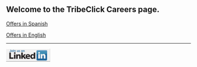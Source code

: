 ## Welcome to the TribeClick Careers page.

[Offers in Spanish](/jobs_es)

[Offers in English](/jobs_en)
<hr>
<a href="http://www.linkedin.com/company-beta/10854534/">
 <img width="120px" src="/assets/img/linkedin.jpg" class="center-image">
</a>
